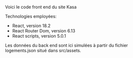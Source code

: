 Voici le code front end du site Kasa

Technologies employées:

- React, version 18.2
- React Router Dom, version 6.13
- React scripts, version 5.0.1

Les données du back end sont ici simulées à partir du fichier logements.json situé dans src/assets.
